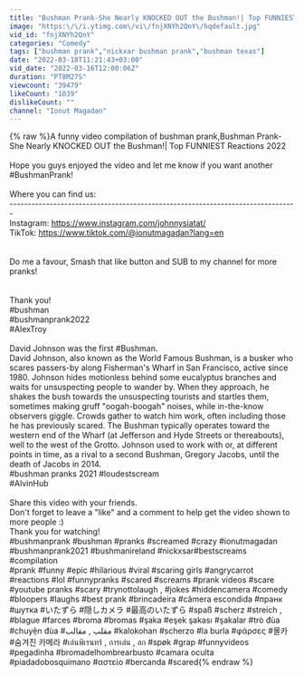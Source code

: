 ```yaml
---
title: "Bushman Prank-She Nearly KNOCKED OUT the Bushman!| Top FUNNIEST Reactions 2022"
image: "https:\/\/i.ytimg.com\/vi\/fnjXNYh2QnY\/hqdefault.jpg"
vid_id: "fnjXNYh2QnY"
categories: "Comedy"
tags: ["bushman prank","nickxar bushman prank","bushman texas"]
date: "2022-03-18T11:21:43+03:00"
vid_date: "2022-03-16T12:00:06Z"
duration: "PT8M27S"
viewcount: "39479"
likeCount: "1039"
dislikeCount: ""
channel: "Ionut Magadan"
---
```

{% raw %}A funny video compilation of bushman prank,Bushman Prank-She Nearly KNOCKED OUT the Bushman!| Top FUNNIEST Reactions 2022<br /><br />Hope you guys enjoyed the video and let me know if you want another #BushmanPrank!<br /><br />Where you can find us:<br />-------------------------------------------------------------------------------<br />Instagram: <a rel="nofollow" target="blank" href="https://www.instagram.com/johnnysiatat/">https://www.instagram.com/johnnysiatat/</a><br />TikTok:   <a rel="nofollow" target="blank" href="https://www.tiktok.com/@ionutmagadan?lang=en">https://www.tiktok.com/@ionutmagadan?lang=en</a><br /><br /><br />Do me a favour, Smash that like button and SUB to my channel for more pranks!<br /><br /><br />Thank you!<br />#bushman<br />#bushmanprank2022<br />#AlexTroy<br /><br />David Johnson was the first #Bushman​.<br />David Johnson, also known as the World Famous Bushman, is a busker who scares passers-by along Fisherman's Wharf in San Francisco, active since 1980.  Johnson hides motionless behind some eucalyptus branches and waits for unsuspecting people to wander by. When they approach, he shakes the bush towards the unsuspecting tourists and startles them, sometimes making gruff &quot;oogah-boogah&quot; noises, while in-the-know observers giggle. Crowds gather to watch him work, often including those he has previously scared. The Bushman typically operates toward the western end of the Wharf (at Jefferson and Hyde Streets or thereabouts), well to the west of the Grotto. Johnson used to work with or, at different points in time, as a rival to a second Bushman, Gregory Jacobs, until the death of Jacobs in 2014.<br />#bushman pranks 2021 #loudestscream<br />#AlvinHub<br /><br />Share this video with your friends.<br />Don't forget to leave a &quot;like&quot; and a comment to help get the video shown to more people :) <br />Thank you for watching!<br />#bushmanprank #bushman #pranks #screamed #crazy #ionutmagadan<br />#bushmanprank2021 #bushmanireland #nickxsar#bestscreams<br />#compilation<br />#prank  #funny  #epic #hilarious  #viral  #scaring girls  #angrycarrot  #reactions  #lol  #funnypranks  #scared #screams  #prank videos  #scare #youtube pranks  #scary  #trynottolaugh , #jokes  #hiddencamera  #comedy  #bloopers   #laughs  #best prank  #brincadeira  #câmera escondida  #пранк  #шутка  #いたずら  #隠しカメラ  #最高のいたずら #spaß  #scherz  #streich , #blague  #farces  #broma  #bromas  #şaka  #eşek şakası  #şakalar  #trò đùa  #chuyện đùa  #مقلب , مقالب  #kalokohan  #scherzo  #la burla  #φάρσες  #몰카  #숨겨진 카메라  #เล่นพิเรนทร์ , การเล่น , ลก  #spøk  #grap  #funnyvideos #pegadinha  #bromadelhombrearbusto  #camara oculta  #piadadobosquimano   #αστείο  #bercanda  #scared{% endraw %}
